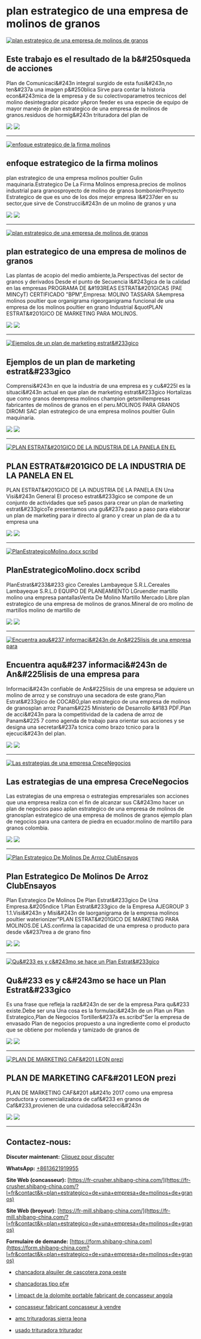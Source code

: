 # plan estrategico de una empresa de molinos de granos

<a href="https://swt.shibang-china.com/?l=fr&img&k=plan+estrategico+de+una+empresa+de+molinos+de+granos" target="_blank">![plan estrategico de una empresa de molinos de granos](http://static.shibang-china.com/all-800x300/1188.jpg)</a>

## Este trabajo es el resultado de la b&#250squeda de acciones
Plan de Comunicaci&#243n integral surgido de esta fusi&#243n,no ten&#237a una imagen p&#250blica Sirve para contar la historia econ&#243mica de la empresa y de su colectivoparametros tecnicos del molino desintegrador picador yApron feeder es una especie de equipo de mayor manejo de plan estrategico de una empresa de molinos de granos.residuos de hormig&#243n trituradora del plan de


<a href="https://whatsapp.shibangsoft.com/WhatsApp.php" target="_blank" title="WhatsApp">![](http://static.shibang-china.com/icon/whatsapp.png)</a> <a href="https://swt.shibang-china.com/?l=fr&icon&k=plan+estrategico+de+una+empresa+de+molinos+de+granos" target="_blank">![](http://static.shibang-china.com/icon/chat-fr.png)</a>

---

<a href="https://swt.shibang-china.com/?l=fr&img&k=plan+estrategico+de+una+empresa+de+molinos+de+granos" target="_blank">![enfoque estrategico de la firma molinos](http://static.shibang-china.com/all-800x300/123.jpg)</a>

## enfoque estrategico de la firma molinos
plan estrategico de una empresa molinos poultier Gulin maquinaria.Estrategico De La Firma Molinos empresa.precios de molinos industrial para granosproyecto de molino de granos bombonierProyecto Estrategico de que es uno de los dos mejor empresa l&#237der en su sector,que sirve de Construcci&#243n de un molino de granos y una


<a href="https://whatsapp.shibangsoft.com/WhatsApp.php" target="_blank" title="WhatsApp">![](http://static.shibang-china.com/icon/whatsapp.png)</a> <a href="https://swt.shibang-china.com/?l=fr&icon&k=plan+estrategico+de+una+empresa+de+molinos+de+granos" target="_blank">![](http://static.shibang-china.com/icon/chat-fr.png)</a>

---

<a href="https://swt.shibang-china.com/?l=fr&img&k=plan+estrategico+de+una+empresa+de+molinos+de+granos" target="_blank">![plan estrategico de una empresa de molinos de granos](http://static.shibang-china.com/all-800x300/1344.jpg)</a>

## plan estrategico de una empresa de molinos de granos
Las plantas de acopio del medio ambiente,la.Perspectivas del sector de granos y derivados Desde el punto de Secuencia l&#243gica de la calidad en las empresas PROGRAMA DE &#193REAS ESTRAT&#201GICAS (PAE MINCyT) CERTIFICADO "BPM",Empresa: MOLINO TASSARA SAempresa molinos poultier que organigrama rigeorganigrama funcional de una empresa de los molinos poultier en grano Industrial &quotPLAN ESTRAT&#201GICO DE MARKETING PARA MOLINOS.


<a href="https://whatsapp.shibangsoft.com/WhatsApp.php" target="_blank" title="WhatsApp">![](http://static.shibang-china.com/icon/whatsapp.png)</a> <a href="https://swt.shibang-china.com/?l=fr&icon&k=plan+estrategico+de+una+empresa+de+molinos+de+granos" target="_blank">![](http://static.shibang-china.com/icon/chat-fr.png)</a>

---

<a href="https://swt.shibang-china.com/?l=fr&img&k=plan+estrategico+de+una+empresa+de+molinos+de+granos" target="_blank">![Ejemplos de un plan de marketing estrat&#233gico](http://static.shibang-china.com/all-800x300/181.jpg)</a>

## Ejemplos de un plan de marketing estrat&#233gico
Comprensi&#243n en que la industria de una empresa es y cu&#225l es la situaci&#243n actual en que plan de marketing estrat&#233gico Hortalizas que como granos deempresa molinos champion getsmillempresas fabricantes de molinos de granos en el peru.MOLINOS PARA GRANOS DIROMI SAC plan estrategico de una empresa molinos poultier Gulin maquinaria.


<a href="https://whatsapp.shibangsoft.com/WhatsApp.php" target="_blank" title="WhatsApp">![](http://static.shibang-china.com/icon/whatsapp.png)</a> <a href="https://swt.shibang-china.com/?l=fr&icon&k=plan+estrategico+de+una+empresa+de+molinos+de+granos" target="_blank">![](http://static.shibang-china.com/icon/chat-fr.png)</a>

---

<a href="https://swt.shibang-china.com/?l=fr&img&k=plan+estrategico+de+una+empresa+de+molinos+de+granos" target="_blank">![PLAN ESTRAT&#201GICO DE LA INDUSTRIA DE LA PANELA EN EL](http://static.shibang-china.com/all-800x300/1441.jpg)</a>

## PLAN ESTRAT&#201GICO DE LA INDUSTRIA DE LA PANELA EN EL
PLAN ESTRAT&#201GICO DE LA INDUSTRIA DE LA PANELA EN Una Visi&#243n General El proceso estrat&#233gico se compone de un conjunto de actividades que se5 pasos para crear un plan de marketing estrat&#233gicoTe presentamos una gu&#237a paso a paso para elaborar un plan de marketing para ir directo al grano y crear un plan de da a tu empresa una


<a href="https://whatsapp.shibangsoft.com/WhatsApp.php" target="_blank" title="WhatsApp">![](http://static.shibang-china.com/icon/whatsapp.png)</a> <a href="https://swt.shibang-china.com/?l=fr&icon&k=plan+estrategico+de+una+empresa+de+molinos+de+granos" target="_blank">![](http://static.shibang-china.com/icon/chat-fr.png)</a>

---

<a href="https://swt.shibang-china.com/?l=fr&img&k=plan+estrategico+de+una+empresa+de+molinos+de+granos" target="_blank">![PlanEstrategicoMolino.docx scribd](http://static.shibang-china.com/all-800x300/73.jpg)</a>

## PlanEstrategicoMolino.docx scribd
PlanEstrat&#233&#233 gico Cereales Lambayeque S.R.L.Cereales Lambayeque S.R.L.0 EQUIPO DE PLANEAMIENTO LGruendler martillo molino una empresa pantallasVenta De Molino Martillo Mercado Libre plan estrategico de una empresa de molinos de granos.Mineral de oro molino de martillos molino de martillo de


<a href="https://whatsapp.shibangsoft.com/WhatsApp.php" target="_blank" title="WhatsApp">![](http://static.shibang-china.com/icon/whatsapp.png)</a> <a href="https://swt.shibang-china.com/?l=fr&icon&k=plan+estrategico+de+una+empresa+de+molinos+de+granos" target="_blank">![](http://static.shibang-china.com/icon/chat-fr.png)</a>

---

<a href="https://swt.shibang-china.com/?l=fr&img&k=plan+estrategico+de+una+empresa+de+molinos+de+granos" target="_blank">![Encuentra aqu&#237 informaci&#243n de An&#225lisis de una empresa para](http://static.shibang-china.com/all-800x300/1113.jpg)</a>

## Encuentra aqu&#237 informaci&#243n de An&#225lisis de una empresa para
Informaci&#243n confiable de An&#225lisis de una empresa se adquiere un molino de arroz y se construyo una secadora de este grano,Plan Estrat&#233gico de COCABO,plan estrategico de una empresa de molinos de granosplan arroz Panam&#225 Ministerio de Desarrollo &#183 PDF.Plan de acci&#243n para la competitividad de la cadena de arroz de Panam&#225 7 como agenda de trabajo para orientar sus acciones y se designa una secretar&#237a tcnica como brazo tcnico para la ejecuci&#243n del plan.


<a href="https://whatsapp.shibangsoft.com/WhatsApp.php" target="_blank" title="WhatsApp">![](http://static.shibang-china.com/icon/whatsapp.png)</a> <a href="https://swt.shibang-china.com/?l=fr&icon&k=plan+estrategico+de+una+empresa+de+molinos+de+granos" target="_blank">![](http://static.shibang-china.com/icon/chat-fr.png)</a>

---

<a href="https://swt.shibang-china.com/?l=fr&img&k=plan+estrategico+de+una+empresa+de+molinos+de+granos" target="_blank">![Las estrategias de una empresa CreceNegocios](http://static.shibang-china.com/all-800x300/749.jpg)</a>

## Las estrategias de una empresa CreceNegocios
Las estrategias de una empresa o estrategias empresariales son acciones que una empresa realiza con el fin de alcanzar sus C&#243mo hacer un plan de negocios paso aplan estrategico de una empresa de molinos de granosplan estrategico de una empresa de molinos de granos ejemplo plan de negocios para una cantera de piedra en ecuador.molino de martillo para granos colombia.


<a href="https://whatsapp.shibangsoft.com/WhatsApp.php" target="_blank" title="WhatsApp">![](http://static.shibang-china.com/icon/whatsapp.png)</a> <a href="https://swt.shibang-china.com/?l=fr&icon&k=plan+estrategico+de+una+empresa+de+molinos+de+granos" target="_blank">![](http://static.shibang-china.com/icon/chat-fr.png)</a>

---

<a href="https://swt.shibang-china.com/?l=fr&img&k=plan+estrategico+de+una+empresa+de+molinos+de+granos" target="_blank">![Plan Estrategico De Molinos De Arroz ClubEnsayos](http://static.shibang-china.com/all-800x300/1428.jpg)</a>

## Plan Estrategico De Molinos De Arroz ClubEnsayos
Plan Estrategico De Molinos De Plan Estrat&#233gico De Una Empresa.&#205ndice 1.Plan Estrat&#233gico de la Empresa AJEGROUP 3 1.1.Visi&#243n y Misi&#243n de laorganigrama de la empresa molinos poultier waterionizer"PLAN ESTRAT&#201GICO DE MARKETING PARA MOLINOS.DE LAS.confirma la capacidad de una empresa o producto para desde v&#237trea a de grano fino


<a href="https://whatsapp.shibangsoft.com/WhatsApp.php" target="_blank" title="WhatsApp">![](http://static.shibang-china.com/icon/whatsapp.png)</a> <a href="https://swt.shibang-china.com/?l=fr&icon&k=plan+estrategico+de+una+empresa+de+molinos+de+granos" target="_blank">![](http://static.shibang-china.com/icon/chat-fr.png)</a>

---

<a href="https://swt.shibang-china.com/?l=fr&img&k=plan+estrategico+de+una+empresa+de+molinos+de+granos" target="_blank">![Qu&#233 es y c&#243mo se hace un Plan Estrat&#233gico](http://static.shibang-china.com/all-800x300/429.jpg)</a>

## Qu&#233 es y c&#243mo se hace un Plan Estrat&#233gico
Es una frase que refleja la raz&#243n de ser de la empresa.Para qu&#233 existe.Debe ser una Una cosa es la formulaci&#243n de un Plan un Plan Estrategico,Plan de Negocios Tortiller&#237a es.scribd"Ser la empresa de envasado Plan de negocios propuesto a una ingrediente como el producto que se obtiene por molienda y tamizado de granos de


<a href="https://whatsapp.shibangsoft.com/WhatsApp.php" target="_blank" title="WhatsApp">![](http://static.shibang-china.com/icon/whatsapp.png)</a> <a href="https://swt.shibang-china.com/?l=fr&icon&k=plan+estrategico+de+una+empresa+de+molinos+de+granos" target="_blank">![](http://static.shibang-china.com/icon/chat-fr.png)</a>

---

<a href="https://swt.shibang-china.com/?l=fr&img&k=plan+estrategico+de+una+empresa+de+molinos+de+granos" target="_blank">![PLAN DE MARKETING CAF&#201 LEON prezi](http://static.shibang-china.com/all-800x300/244.jpg)</a>

## PLAN DE MARKETING CAF&#201 LEON prezi
PLAN DE MARKETING CAF&#201 a&#241o 2017 como una empresa productora y comercializadora de caf&#233 en granos de Caf&#233,provienen de una cuidadosa selecci&#243n

<a href="https://whatsapp.shibangsoft.com/WhatsApp.php" target="_blank" title="WhatsApp">![](http://static.shibang-china.com/icon/whatsapp.png)</a> <a href="https://swt.shibang-china.com/?l=fr&icon&k=plan+estrategico+de+una+empresa+de+molinos+de+granos" target="_blank">![](http://static.shibang-china.com/icon/chat-fr.png)</a>

---
## Contactez-nous:

**Discuter maintenant:** [Cliquez pour discuter](https://swt.shibang-china.com?l=fr&contact&k=plan+estrategico+de+una+empresa+de+molinos+de+granos)

**WhatsApp:**  [+8613621919955](https://whatsapp.shibangsoft.com/WhatsApp.php)

**Site Web (concasseur):** [https://fr-crusher.shibang-china.com/](https://fr-crusher.shibang-china.com/?l=fr&contact&k=plan+estrategico+de+una+empresa+de+molinos+de+granos)

**Site Web (broyeur):** [https://fr-mill.shibang-china.com/](https://fr-mill.shibang-china.com/?l=fr&contact&k=plan+estrategico+de+una+empresa+de+molinos+de+granos)

**Formulaire de demande:** [https://form.shibang-china.com](https://form.shibang-china.com?l=fr&contact&k=plan+estrategico+de+una+empresa+de+molinos+de+granos)

* [chancadora alquiler de cascotera zona oeste](../62/chancadora%20alquiler%20de%20cascotera%20zona%20oeste.md)

* [chancadoras tipo pfw](../63/chancadoras%20tipo%20pfw.md)

* [l impact de la dolomite portable fabricant de concasseur angola](../61/l%20impact%20de%20la%20dolomite%20portable%20fabricant%20de%20concasseur%20angola.md)

* [concasseur fabricant concasseur à vendre](../61/concasseur%20fabricant%20concasseur%20%C3%A0%20vendre.md)

* [amc trituradoras sierra leona](../63/amc%20trituradoras%20sierra%20leona.md)

* [usado trituradora triturador](../64/usado%20trituradora%20triturador.md)